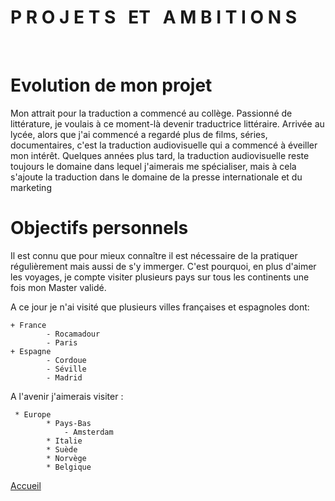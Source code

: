 # **P R O J E T S &nbsp; ET &nbsp; A M B I T I O N S**

&nbsp;
# Evolution de mon projet
Mon attrait pour la traduction a commencé au collège. Passionné de littérature, je voulais à ce moment-là devenir traductrice littéraire. Arrivée au lycée, alors que j'ai commencé a regardé plus de films, séries, documentaires, c'est la traduction audiovisuelle qui a commencé à éveiller mon intérêt. Quelques années plus tard, la traduction audiovisuelle reste toujours le domaine dans lequel j'aimerais me spécialiser, mais à cela s'ajoute la traduction dans le domaine de la presse internationale et du marketing

# Objectifs personnels
Il est connu que pour mieux connaître il est nécessaire de la pratiquer régulièrement mais aussi de s'y immerger. C'est pourquoi, en plus d'aimer les voyages, je compte visiter plusieurs pays sur tous les continents une fois mon Master validé.

A ce jour je n'ai visité que plusieurs villes françaises et espagnoles dont: 

    + France 
            - Rocamadour
            - Paris
    + Espagne
            - Cordoue
            - Séville
            - Madrid

A l'avenir j'aimerais visiter :

     * Europe
            * Pays-Bas
                - Amsterdam
            * Italie
            * Suède
            * Norvège
            * Belgique
 
[Accueil](./index.md)
